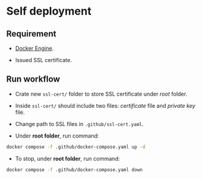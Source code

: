 # Self deployment

## Requirement

- [Docker Engine](https://docs.docker.com/engine).

- Issued SSL certificate.

## Run workflow

- Crate new `ssl-cert/` folder to store SSL certificate under _root_ folder.

- Inside `ssl-cert/` should include two files: _certificate_
  file and _private key_ file.

- Change path to SSL files in `.github/ssl-cert.yaml`.

- Under **root folder**, run command:

```bash
docker compose -f .github/docker-compose.yaml up -d
```

- To stop, under **root folder**, run command:

```bash
docker compose -f .github/docker-compose.yaml down
```
